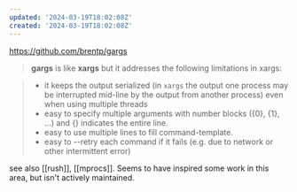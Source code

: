 ```yaml
---
updated: '2024-03-19T18:02:08Z'
created: '2024-03-19T18:02:08Z'
---
```

https://github.com/brentp/gargs

> **gargs** is like **xargs** but it addresses the following limitations in xargs:

> - it keeps the output serialized (in `xargs` the output one process may be interrupted mid-line by the output from another process) even when using multiple threads
> - easy to specify multiple arguments with number blocks ({0}, {1}, ...) and {} indicates the entire line.
> - easy to use multiple lines to fill command-template.
> - easy to --retry each command if it fails (e.g. due to network or other intermittent error)

see also [[rush]], [[mprocs]]. Seems to have inspired some work in this area, but isn't actively maintained.